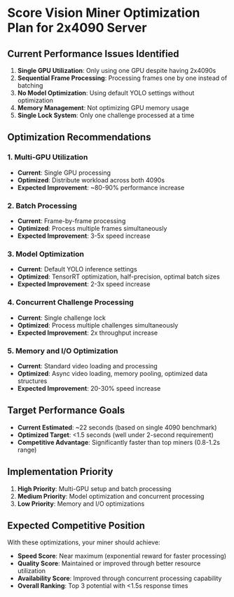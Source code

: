 # Score Vision Miner Optimization Plan for 2x4090 Server

## Current Performance Issues Identified

1. **Single GPU Utilization**: Only using one GPU despite having 2x4090s
2. **Sequential Frame Processing**: Processing frames one by one instead of batching
3. **No Model Optimization**: Using default YOLO settings without optimization
4. **Memory Management**: Not optimizing GPU memory usage
5. **Single Lock System**: Only one challenge processed at a time

## Optimization Recommendations

### 1. Multi-GPU Utilization
- **Current**: Single GPU processing
- **Optimized**: Distribute workload across both 4090s
- **Expected Improvement**: ~80-90% performance increase

### 2. Batch Processing
- **Current**: Frame-by-frame processing
- **Optimized**: Process multiple frames simultaneously
- **Expected Improvement**: 3-5x speed increase

### 3. Model Optimization
- **Current**: Default YOLO inference settings
- **Optimized**: TensorRT optimization, half-precision, optimal batch sizes
- **Expected Improvement**: 2-3x speed increase

### 4. Concurrent Challenge Processing
- **Current**: Single challenge lock
- **Optimized**: Process multiple challenges simultaneously
- **Expected Improvement**: 2x throughput increase

### 5. Memory and I/O Optimization
- **Current**: Standard video loading and processing
- **Optimized**: Async video loading, memory pooling, optimized data structures
- **Expected Improvement**: 20-30% speed increase

## Target Performance Goals

- **Current Estimated**: ~22 seconds (based on single 4090 benchmark)
- **Optimized Target**: <1.5 seconds (well under 2-second requirement)
- **Competitive Advantage**: Significantly faster than top miners (0.8-1.2s range)

## Implementation Priority

1. **High Priority**: Multi-GPU setup and batch processing
2. **Medium Priority**: Model optimization and concurrent processing
3. **Low Priority**: Memory and I/O optimizations

## Expected Competitive Position

With these optimizations, your miner should achieve:
- **Speed Score**: Near maximum (exponential reward for faster processing)
- **Quality Score**: Maintained or improved through better resource utilization
- **Availability Score**: Improved through concurrent processing capability
- **Overall Ranking**: Top 3 potential with <1.5s response times

